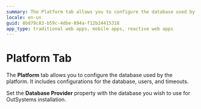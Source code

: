 ```yaml
---
summary: The Platform tab allows you to configure the database used by the platform. It includes configurations for the database, users, and timeouts.
locale: en-us
guid: 8bd79c83-b59c-4dbe-894a-f12b24415318
app_type: traditional web apps, mobile apps, reactive web apps
---
```


# Platform Tab

The **Platform** tab allows you to configure the database used by the platform. It includes configurations for the database, users, and timeouts.

Set the **Database Provider** property with the database you wish to use for OutSystems installation.
